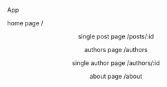 App

<Switch>
  <Route path='/home' component={Home} />
  <Route path='/about' component={About} />
  <Route path='/posts/:id' component={SinglePost} />
  <Route path='/authors' component={Authors} />
  <Route path='/authors/:id' component={SingleAuthor} />
  <Redirect from='/' to='/home' />
</Switch>



home page /

<Header />
<PostList>
  <PostItem />
</PostList>
<Footer />

single post page /posts/:id

<Header />
<Post />
<RelatedPosts />
<Footer />


authors page /authors

<Header />
<AuthorList>
  <AuthorItem />
</AuthorList>
<Footer />


single author page /authors/:id

<Header />
<Author />
<Footer />

about page /about

<Header />
<About />
<Footer />
